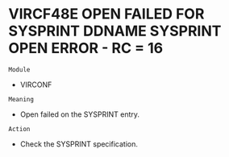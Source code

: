 # VIRCF48E OPEN FAILED FOR SYSPRINT DDNAME SYSPRINT OPEN ERROR - RC = 16

`Module`
- VIRCONF

`Meaning`
- Open failed on the SYSPRINT entry.

`Action`
- Check the SYSPRINT specification.
